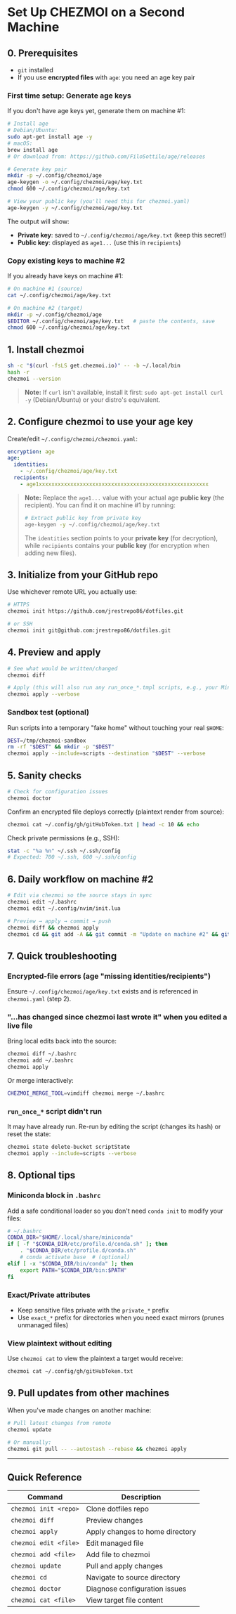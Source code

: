 # Set Up CHEZMOI on a Second Machine

## 0. Prerequisites

- `git` installed
- If you use **encrypted files** with `age`: you need an age key pair

### First time setup: Generate age keys

If you don't have age keys yet, generate them on machine #1:

```bash
# Install age
# Debian/Ubuntu:
sudo apt-get install age -y
# macOS:
brew install age
# Or download from: https://github.com/FiloSottile/age/releases

# Generate key pair
mkdir -p ~/.config/chezmoi/age
age-keygen -o ~/.config/chezmoi/age/key.txt
chmod 600 ~/.config/chezmoi/age/key.txt

# View your public key (you'll need this for chezmoi.yaml)
age-keygen -y ~/.config/chezmoi/age/key.txt
```

The output will show:

- **Private key**: saved to `~/.config/chezmoi/age/key.txt` (keep this secret!)
- **Public key**: displayed as `age1...` (use this in `recipients`)

### Copy existing keys to machine #2

If you already have keys on machine #1:

```bash
# On machine #1 (source)
cat ~/.config/chezmoi/age/key.txt
```

```bash
# On machine #2 (target)
mkdir -p ~/.config/chezmoi/age
$EDITOR ~/.config/chezmoi/age/key.txt   # paste the contents, save
chmod 600 ~/.config/chezmoi/age/key.txt
```

## 1. Install chezmoi

```bash
sh -c "$(curl -fsLS get.chezmoi.io)" -- -b ~/.local/bin
hash -r
chezmoi --version
```

> **Note:** If `curl` isn't available, install it first:
> `sudo apt-get install curl -y` (Debian/Ubuntu) or your distro's equivalent.

## 2. Configure chezmoi to use your age key

Create/edit `~/.config/chezmoi/chezmoi.yaml`:

```yaml
encryption: age
age:
  identities:
    - ~/.config/chezmoi/age/key.txt
  recipients:
    - age1xxxxxxxxxxxxxxxxxxxxxxxxxxxxxxxxxxxxxxxxxxxxxxxxxxxxxx
```

> **Note:** Replace the `age1...` value with your actual age **public key** (the recipient). You can find it on machine #1 by running:
>
> ```bash
> # Extract public key from private key
> age-keygen -y ~/.config/chezmoi/age/key.txt
> ```
>
> The `identities` section points to your **private key** (for decryption), while `recipients` contains your **public key** (for encryption when adding new files).

## 3. Initialize from your GitHub repo

Use whichever remote URL you actually use:

```bash
# HTTPS
chezmoi init https://github.com/jrestrepo86/dotfiles.git

# or SSH
chezmoi init git@github.com:jrestrepo86/dotfiles.git
```

## 4. Preview and apply

```bash
# See what would be written/changed
chezmoi diff

# Apply (this will also run any run_once_*.tmpl scripts, e.g., your Miniconda installer)
chezmoi apply --verbose
```

### Sandbox test (optional)

Run scripts into a temporary "fake home" without touching your real `$HOME`:

```bash
DEST=/tmp/chezmoi-sandbox
rm -rf "$DEST" && mkdir -p "$DEST"
chezmoi apply --include=scripts --destination "$DEST" --verbose
```

## 5. Sanity checks

```bash
# Check for configuration issues
chezmoi doctor
```

Confirm an encrypted file deploys correctly (plaintext render from source):

```bash
chezmoi cat ~/.config/gh/gitHubToken.txt | head -c 10 && echo
```

Check private permissions (e.g., SSH):

```bash
stat -c "%a %n" ~/.ssh ~/.ssh/config
# Expected: 700 ~/.ssh, 600 ~/.ssh/config
```

## 6. Daily workflow on machine #2

```bash
# Edit via chezmoi so the source stays in sync
chezmoi edit ~/.bashrc
chezmoi edit ~/.config/nvim/init.lua

# Preview → apply → commit → push
chezmoi diff && chezmoi apply
chezmoi cd && git add -A && git commit -m "Update on machine #2" && git push
```

## 7. Quick troubleshooting

### Encrypted-file errors (age "missing identities/recipients")

Ensure `~/.config/chezmoi/age/key.txt` exists and is referenced in `chezmoi.yaml` (step 2).

### "...has changed since chezmoi last wrote it" when you edited a live file

Bring local edits back into the source:

```bash
chezmoi diff ~/.bashrc
chezmoi add ~/.bashrc
chezmoi apply
```

Or merge interactively:

```bash
CHEZMOI_MERGE_TOOL=vimdiff chezmoi merge ~/.bashrc
```

### `run_once_*` script didn't run

It may have already run. Re-run by editing the script (changes its hash) or reset the state:

```bash
chezmoi state delete-bucket scriptState
chezmoi apply --include=scripts --verbose
```

## 8. Optional tips

### Miniconda block in `.bashrc`

Add a safe conditional loader so you don't need `conda init` to modify your files:

```bash
# ~/.bashrc
CONDA_DIR="$HOME/.local/share/miniconda"
if [ -f "$CONDA_DIR/etc/profile.d/conda.sh" ]; then
    . "$CONDA_DIR/etc/profile.d/conda.sh"
    # conda activate base  # (optional)
elif [ -x "$CONDA_DIR/bin/conda" ]; then
    export PATH="$CONDA_DIR/bin:$PATH"
fi
```

### Exact/Private attributes

- Keep sensitive files private with the `private_*` prefix
- Use `exact_*` prefix for directories when you need exact mirrors (prunes unmanaged files)

### View plaintext without editing

Use `chezmoi cat` to view the plaintext a target would receive:

```bash
chezmoi cat ~/.config/gh/gitHubToken.txt
```

## 9. Pull updates from other machines

When you've made changes on another machine:

```bash
# Pull latest changes from remote
chezmoi update

# Or manually:
chezmoi git pull -- --autostash --rebase && chezmoi apply
```

---

## Quick Reference

| Command               | Description                     |
| --------------------- | ------------------------------- |
| `chezmoi init <repo>` | Clone dotfiles repo             |
| `chezmoi diff`        | Preview changes                 |
| `chezmoi apply`       | Apply changes to home directory |
| `chezmoi edit <file>` | Edit managed file               |
| `chezmoi add <file>`  | Add file to chezmoi             |
| `chezmoi update`      | Pull and apply changes          |
| `chezmoi cd`          | Navigate to source directory    |
| `chezmoi doctor`      | Diagnose configuration issues   |
| `chezmoi cat <file>`  | View target file content        |
